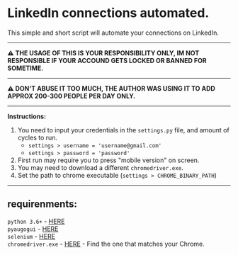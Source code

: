 # LinkedIn connections automated.

This simple and short script will automate your connections on LinkedIn.

----
**⚠️ THE USAGE OF THIS IS YOUR RESPONSIBILITY ONLY, IM NOT RESPONSIBLE IF YOUR ACCOUND GETS LOCKED OR BANNED FOR SOMETIME.**

----
**⚠️ DON'T ABUSE IT TOO MUCH, THE AUTHOR WAS USING IT TO ADD APPROX 200-300 PEOPLE PER DAY ONLY.**

----
**Instructions:**

1. You need to input your credentials in the `settings.py` file, and amount of cycles to run.
    - `settings > username = 'username@gmail.com'`
    - `settings > password = 'password'`
2. First run may require you to press "mobile version" on screen.
3. You may need to download a different `chromedriver.exe`.
4. Set the path to chrome executable (`settings > CHROME_BINARY_PATH`)
---
## requirenments:  
`python 3.6+` - [HERE](https://www.python.org/downloads/)  
`pyaugogui` - [HERE](https://pypi.org/project/PyAutoGUI/)  
`selenium` - [HERE](https://pypi.org/project/selenium/)  
`chromedriver.exe` - [HERE](https://chromedriver.chromium.org/downloads) - Find the one that matches your Chrome.
